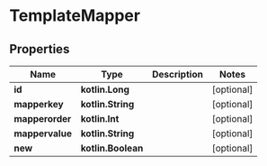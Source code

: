 
# TemplateMapper

## Properties
| Name | Type | Description | Notes |
| ------------ | ------------- | ------------- | ------------- |
| **id** | **kotlin.Long** |  |  [optional] |
| **mapperkey** | **kotlin.String** |  |  [optional] |
| **mapperorder** | **kotlin.Int** |  |  [optional] |
| **mappervalue** | **kotlin.String** |  |  [optional] |
| **new** | **kotlin.Boolean** |  |  [optional] |



